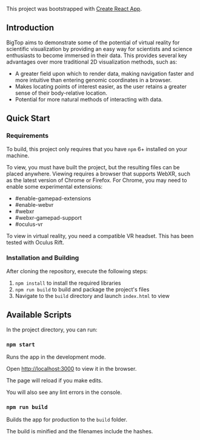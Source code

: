 This project was bootstrapped with [Create React App](https://github.com/facebookincubator/create-react-app).

## Introduction

BigTop aims to demonstrate some of the potential of virtual reality for scientific visualization by providing an easy way for scientists and science enthusiasts to become immersed in their data. This provides several key advantages over more traditional 2D visualization methods, such as:

  * A greater field upon which to render data, making navigation faster and more intuitive than entering genomic coordinates in a browser.
  * Makes locating points of interest easier, as the user retains a greater sense of their body-relative location.
  * Potential for more natural methods of interacting with data.

## Quick Start

### Requirements

To build, this project only requires that you have `npm` 6+ installed on your machine.

To view, you must have built the project, but the resulting files can be placed anywhere. Viewing requires a browser that supports WebXR, such as the latest version of Chrome or Firefox. For Chrome, you may need to enable some experimental extensions:

  * #enable-gamepad-extensions
  * #enable-webvr
  * #webxr
  * #webxr-gamepad-support
  * #oculus-vr

To view in virtual reality, you need a compatible VR headset. This has been tested with Oculus Rift.

### Installation and Building

After cloning the repository, execute the following steps:

  1. `npm install` to install the required libraries
  1. `npm run build` to build and package the project's files
  1. Navigate to the `build` directory and launch `index.html` to view

## Available Scripts

In the project directory, you can run:

### `npm start`

Runs the app in the development mode.

Open [http://localhost:3000](http://localhost:3000) to view it in the browser.

The page will reload if you make edits.

You will also see any lint errors in the console.

### `npm run build`

Builds the app for production to the `build` folder.

The build is minified and the filenames include the hashes.
